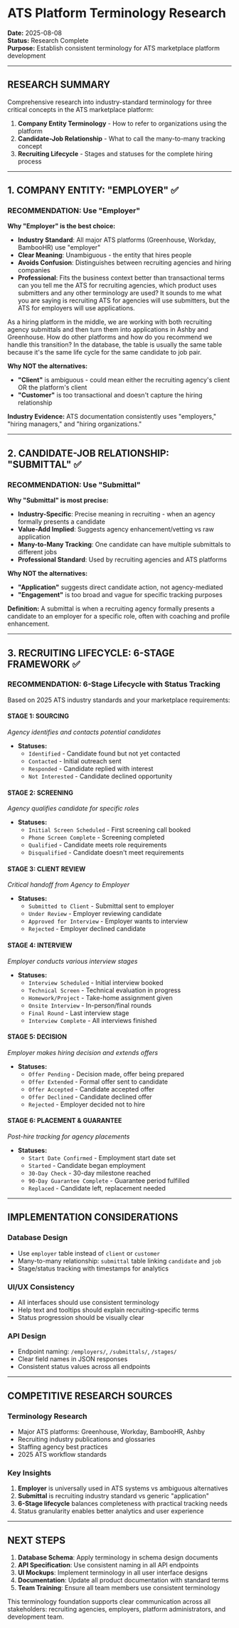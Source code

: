 # ATS Platform Terminology Research
**Date:** 2025-08-08  
**Status:** Research Complete  
**Purpose:** Establish consistent terminology for ATS marketplace platform development

---

## RESEARCH SUMMARY

Comprehensive research into industry-standard terminology for three critical concepts in the ATS marketplace platform:

1. **Company Entity Terminology** - How to refer to organizations using the platform
2. **Candidate-Job Relationship** - What to call the many-to-many tracking concept
3. **Recruiting Lifecycle** - Stages and statuses for the complete hiring process

---

## 1. COMPANY ENTITY: "EMPLOYER" ✅

### **RECOMMENDATION: Use "Employer"**

**Why "Employer" is the best choice:**
- **Industry Standard**: All major ATS platforms (Greenhouse, Workday, BambooHR) use "employer"
- **Clear Meaning**: Unambiguous - the entity that hires people
- **Avoids Confusion**: Distinguishes between recruiting agencies and hiring companies
- **Professional**: Fits the business context better than transactional terms can you tell me the ATS for recruiting agencies, which product uses submitters and any other terminology are used? It sounds to me what you are saying is recruiting ATS for agencies will use submitters, but the ATS for employers will use applications.

As a hiring platform in the middle, we are working with both recruiting agency submittals and then turn them into applications in Ashby and Greenhouse. How do other platforms and how do you recommend we handle this transition? In the database, the table is usually the same table because it's the same life cycle for the same candidate to job pair. 

**Why NOT the alternatives:**
- **"Client"** is ambiguous - could mean either the recruiting agency's client OR the platform's client
- **"Customer"** is too transactional and doesn't capture the hiring relationship

**Industry Evidence:** ATS documentation consistently uses "employers," "hiring managers," and "hiring organizations."

---

## 2. CANDIDATE-JOB RELATIONSHIP: "SUBMITTAL" ✅

### **RECOMMENDATION: Use "Submittal"**

**Why "Submittal" is most precise:**
- **Industry-Specific**: Precise meaning in recruiting - when an agency formally presents a candidate
- **Value-Add Implied**: Suggests agency enhancement/vetting vs raw application
- **Many-to-Many Tracking**: One candidate can have multiple submittals to different jobs
- **Professional Standard**: Used by recruiting agencies and ATS platforms

**Why NOT the alternatives:**
- **"Application"** suggests direct candidate action, not agency-mediated
- **"Engagement"** is too broad and vague for specific tracking purposes

**Definition:** A submittal is when a recruiting agency formally presents a candidate to an employer for a specific role, often with coaching and profile enhancement.

---

## 3. RECRUITING LIFECYCLE: 6-STAGE FRAMEWORK ✅

### **RECOMMENDATION: 6-Stage Lifecycle with Status Tracking**

Based on 2025 ATS industry standards and your marketplace requirements:

#### **STAGE 1: SOURCING**
*Agency identifies and contacts potential candidates*
- **Statuses:**
  - `Identified` - Candidate found but not yet contacted
  - `Contacted` - Initial outreach sent
  - `Responded` - Candidate replied with interest
  - `Not Interested` - Candidate declined opportunity

#### **STAGE 2: SCREENING**
*Agency qualifies candidate for specific roles*
- **Statuses:**
  - `Initial Screen Scheduled` - First screening call booked
  - `Phone Screen Complete` - Screening completed
  - `Qualified` - Candidate meets role requirements
  - `Disqualified` - Candidate doesn't meet requirements

#### **STAGE 3: CLIENT REVIEW**
*Critical handoff from Agency to Employer*
- **Statuses:**
  - `Submitted to Client` - Submittal sent to employer
  - `Under Review` - Employer reviewing candidate
  - `Approved for Interview` - Employer wants to interview
  - `Rejected` - Employer declined candidate

#### **STAGE 4: INTERVIEW**
*Employer conducts various interview stages*
- **Statuses:**
  - `Interview Scheduled` - Initial interview booked
  - `Technical Screen` - Technical evaluation in progress
  - `Homework/Project` - Take-home assignment given
  - `Onsite Interview` - In-person/final rounds
  - `Final Round` - Last interview stage
  - `Interview Complete` - All interviews finished

#### **STAGE 5: DECISION**
*Employer makes hiring decision and extends offers*
- **Statuses:**
  - `Offer Pending` - Decision made, offer being prepared
  - `Offer Extended` - Formal offer sent to candidate
  - `Offer Accepted` - Candidate accepted offer
  - `Offer Declined` - Candidate declined offer
  - `Rejected` - Employer decided not to hire

#### **STAGE 6: PLACEMENT & GUARANTEE**
*Post-hire tracking for agency placements*
- **Statuses:**
  - `Start Date Confirmed` - Employment start date set
  - `Started` - Candidate began employment
  - `30-Day Check` - 30-day milestone reached
  - `90-Day Guarantee Complete` - Guarantee period fulfilled
  - `Replaced` - Candidate left, replacement needed

---

## IMPLEMENTATION CONSIDERATIONS

### Database Design
- Use `employer` table instead of `client` or `customer`
- Many-to-many relationship: `submittal` table linking `candidate` and `job`
- Stage/status tracking with timestamps for analytics

### UI/UX Consistency
- All interfaces should use consistent terminology
- Help text and tooltips should explain recruiting-specific terms
- Status progression should be visually clear

### API Design
- Endpoint naming: `/employers/`, `/submittals/`, `/stages/`
- Clear field names in JSON responses
- Consistent status values across all endpoints

---

## COMPETITIVE RESEARCH SOURCES

### Terminology Research
- Major ATS platforms: Greenhouse, Workday, BambooHR, Ashby
- Recruiting industry publications and glossaries
- Staffing agency best practices
- 2025 ATS workflow standards

### Key Insights
1. **Employer** is universally used in ATS systems vs ambiguous alternatives
2. **Submittal** is recruiting industry standard vs generic "application"
3. **6-Stage lifecycle** balances completeness with practical tracking needs
4. Status granularity enables better analytics and user experience

---

## NEXT STEPS

1. **Database Schema**: Apply terminology in schema design documents
2. **API Specification**: Use consistent naming in all API endpoints  
3. **UI Mockups**: Implement terminology in all user interface designs
4. **Documentation**: Update all product documentation with standard terms
5. **Team Training**: Ensure all team members use consistent terminology

This terminology foundation supports clear communication across all stakeholders: recruiting agencies, employers, platform administrators, and development team.